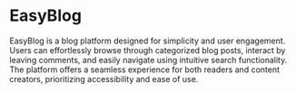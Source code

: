 # EasyBlog
EasyBlog is a  blog platform designed for simplicity and user engagement. Users can effortlessly browse through categorized blog posts, interact by leaving comments, and easily navigate using intuitive search functionality. The platform offers a seamless experience for both readers and content creators, prioritizing accessibility and ease of use.
